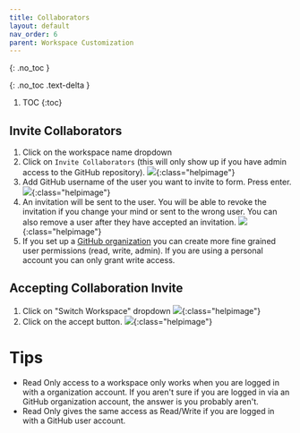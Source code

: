 ```yaml
---
title: Collaborators
layout: default
nav_order: 6
parent: Workspace Customization
---
```

{: .no_toc }

{: .no_toc .text-delta }

1. TOC
{:toc}


## Invite Collaborators
1. Click on the workspace name dropdown
2. Click on `Invite Collaborators` (this will only show up if you have admin access to the GitHub repository).
![]({{site.baseurl}}/images/invite-1.png){:class="helpimage"}
3. Add GitHub username of the user you want to invite to form. Press enter.
![]({{site.baseurl}}/images/invite-2.png){:class="helpimage"}
4. An invitation will be sent to the user. You will be able to revoke the invitation if you change your mind or sent to the wrong user. You can also remove a user after they have accepted an invitation. 
![]({{site.baseurl}}/images/invite-3.png){:class="helpimage"}
5. If you set up a [GitHub organization](https://docs.github.com/en/organizations/collaborating-with-groups-in-organizations/creating-a-new-organization-from-scratch) you can create more fine grained user permissions (read, write, admin). If you are using a personal account you can only grant write access.

## Accepting Collaboration Invite
1. Click on "Switch Workspace" dropdown
![]({{site.baseurl}}/images/switch-1.png){:class="helpimage"}
2. Click on the accept button.
![]({{site.baseurl}}/images/invite-4.png){:class="helpimage"}

# Tips
* Read Only access to a workspace only works when you are logged in with a organization account. If you aren't sure if you are logged in via an GitHub organization account, the answer is you probably aren't.
* Read Only gives the same access as Read/Write if you are logged in with a GitHub user account.

